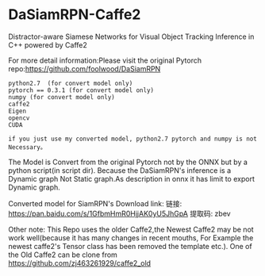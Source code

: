 # DaSiamRPN-Caffe2
Distractor-aware Siamese Networks for Visual Object Tracking Inference in C++ powered by Caffe2

For more detail information:Please visit the original Pytorch repo:https://github.com/foolwood/DaSiamRPN

    python2.7  (for convert model only)
    pytorch == 0.3.1 (for convert model only)
    numpy (for convert model only)
    caffe2
    Eigen
    opencv
    CUDA
    
    if you just use my converted model, python2.7 pytorch and numpy is not Necessary。
The Model is Convert from the original Pytorch not by the ONNX but by a python script(in script dir).  Because the DaSiamRPN's inference is a Dynamic graph Not Static graph.As description in onnx it has limit to export Dynamic graph.

Converted model for SiamRPN's Download link:
链接: https://pan.baidu.com/s/1GfbmHmR0HjjAK0yU5JhGpA 提取码: zbev

Other note: This Repo uses the older Caffe2,the Newest Caffe2 may be not work well(because it has many changes in recent mouths, For Example the newest caffe2's Tensor class has been removed the template etc.).
One of the Old Caffe2 can be clone from https://github.com/zj463261929/caffe2_old



